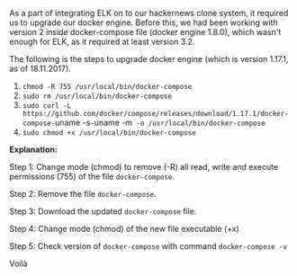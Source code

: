 As a part of integrating ELK on to our hackernews clone system, it required us to upgrade our docker engine. Before this, we had been working with version 2 inside docker-compose file (docker engine 1.8.0), which wasn't enough for ELK, as it required at least version 3.2.

The following is the steps to upgrade docker engine (which is version 1.17.1, as of 18.11.2017).

1. `chmod -R 755 /usr/local/bin/docker-compose`
2. `sudo rm /usr/local/bin/docker-compose`
3. `sudo curl -L https://github.com/docker/compose/releases/download/1.17.1/docker-compose-`uname -s`-`uname -m` -o /usr/local/bin/docker-compose`
4. `sudo chmod +x /usr/local/bin/docker-compose`

**Explanation:**

Step 1: Change mode (chmod) to remove (-R) all read, write and execute permissions (755) of the file `docker-compose`.

Step 2:  Remove the file `docker-compose`.

Step 3: Download the updated `docker-compose` file.

Step 4: Change mode (chmod) of the new file executable (+x)

Step 5: Check version of `docker-compose` with command `docker-compose -v`

Voilà